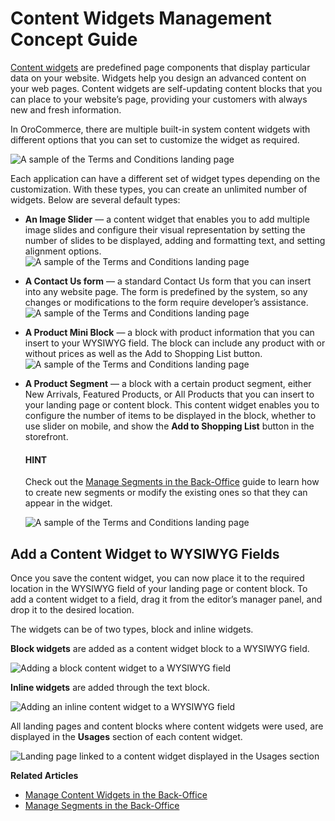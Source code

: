 <a id="concept-guide-content-widgets"></a>

# Content Widgets Management Concept Guide

[Content widgets](../../back-office/marketing/content-widgets/index.md#user-guide-landing-pages-marketing-content-widgets) are predefined page components that display particular data on your website. Widgets help you design an advanced content on your web pages. Content widgets are self-updating content blocks that you can place to your website’s page, providing your customers with always new and fresh information.

In OroCommerce, there are multiple built-in system content widgets with different options that you can set to customize the widget as required.

![A sample of the Terms and Conditions landing page](user/img/concept-guides/content-management/content_widgets.png)

Each application can have a different set of widget types depending on the customization. With these types, you can create an unlimited number of widgets. Below are several default types:

* **An Image Slider** — a content widget that enables you to add multiple image slides and configure their visual representation by setting the number of slides to be displayed, adding and formatting text, and setting alignment options.
  ![A sample of the Terms and Conditions landing page](user/img/concept-guides/content-management/slider1.gif)
* **A Contact Us form** — a standard Contact Us form that you can insert into any website page. The form is predefined by the system, so any changes or modifications to the form require developer’s assistance.
  ![A sample of the Terms and Conditions landing page](user/img/concept-guides/content-management/contact_us_form.png)
* **A Product Mini Block** — a block with product information that you can insert to your WYSIWYG field. The block can include any product with or without prices as well as the Add to Shopping List button.
  ![A sample of the Terms and Conditions landing page](user/img/concept-guides/content-management/product_mini_block.png)
* **A Product Segment** — a block with a certain product segment, either New Arrivals, Featured Products, or All Products that you can insert to your landing page or content block. This content widget enables you to configure the number of items to be displayed in the block, whether to use slider on mobile, and show the **Add to Shopping List** button in the storefront.

  #### HINT
  Check out the [Manage Segments in the Back-Office](../../back-office/reports-segments/segments.md#user-guide-business-intelligence-filters-segments) guide to learn how to create new segments or modify the existing ones so that they can appear in the widget.

  ![A sample of the Terms and Conditions landing page](user/img/concept-guides/content-management/product_segment.png)

## Add a Content Widget to WYSIWYG Fields

Once you save the content widget, you can now place it to the required location in the WYSIWYG field of your landing page or content block. To add a content widget to a field, drag it from the editor’s manager panel, and drop it to the desired location.

The widgets can be of two types, block and inline widgets.

**Block widgets** are added as a content widget block to a WYSIWYG field.

![Adding a block content widget to a WYSIWYG field](user/img/marketing/content_widgets/drag_cw.png)

**Inline widgets** are added through the text block.

![Adding an inline content widget to a WYSIWYG field](user/img/marketing/content_widgets/add_inline_content_widgets.png)

All landing pages and content blocks where content widgets were used, are displayed in the **Usages** section of each content widget.

![Landing page linked to a content widget displayed in the Usages section](user/img/marketing/content_widgets/usages.png)

**Related Articles**

* [Manage Content Widgets in the Back-Office](../../back-office/marketing/content-widgets/index.md#content-widgets-user-guide)
* [Manage Segments in the Back-Office](../../back-office/reports-segments/segments.md#user-guide-business-intelligence-filters-segments)
